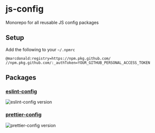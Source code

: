 # js-config

Monorepo for all reusable JS config packages

## Setup

Add the following to your `~/.npmrc`

```
@marcdonald:registry=https://npm.pkg.github.com/
//npm.pkg.github.com/:_authToken=YOUR_GITHUB_PERSONAL_ACCESS_TOKEN
```

## Packages

### [eslint-config](./packages/eslint-config)

![eslint-config version](https://img.shields.io/github/package-json/v/marcdonald/js-config?filename=packages%2Feslint-config%2Fpackage.json)

### [prettier-config](./packages/prettier-config)

![prettier-config version](https://img.shields.io/github/package-json/v/marcdonald/js-config?filename=packages%2Fprettier-config%2Fpackage.json)


